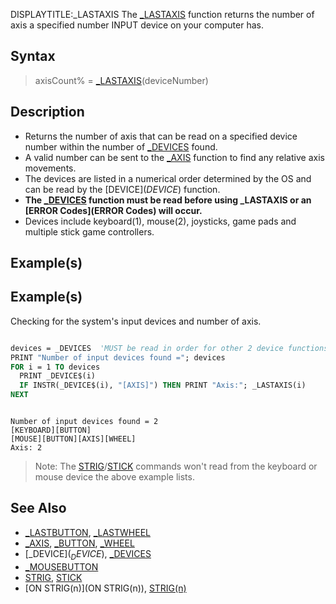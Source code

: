 DISPLAYTITLE:_LASTAXIS
The [_LASTAXIS](_LASTAXIS) function returns the number of axis a specified number INPUT device on your computer has.


## Syntax

>  axisCount% = [_LASTAXIS](_LASTAXIS)(deviceNumber)


## Description

* Returns the number of axis that can be read on a specified device number within the number of [_DEVICES](_DEVICES) found.
* A valid number can be sent to the [_AXIS](_AXIS) function to find any relative axis movements.
* The devices are listed in a numerical order determined by the OS and can be read by the [DEVICE$](DEVICE$) function.
* **The [_DEVICES](_DEVICES) function must be read before using _LASTAXIS or an [ERROR Codes](ERROR Codes) will occur.**
* Devices include keyboard(1), mouse(2), joysticks, game pads and multiple stick game controllers.


## Example(s)

## Example(s)
 Checking for the system's input devices and number of axis.

```vb

devices = _DEVICES  'MUST be read in order for other 2 device functions to work!
PRINT "Number of input devices found ="; devices
FOR i = 1 TO devices
  PRINT _DEVICE$(i)
  IF INSTR(_DEVICE$(i), "[AXIS]") THEN PRINT "Axis:"; _LASTAXIS(i)
NEXT 

```

```text

Number of input devices found = 2
[KEYBOARD][BUTTON]
[MOUSE][BUTTON][AXIS][WHEEL]
Axis: 2

```

> Note: The [STRIG](STRIG)/[STICK](STICK) commands won't read from the keyboard or mouse device the above example lists.


## See Also

* [_LASTBUTTON](_LASTBUTTON), [_LASTWHEEL](_LASTWHEEL)
* [_AXIS](_AXIS), [_BUTTON](_BUTTON), [_WHEEL](_WHEEL)
* [_DEVICE$](_DEVICE$), [_DEVICES](_DEVICES)
* [_MOUSEBUTTON](_MOUSEBUTTON)
* [STRIG](STRIG), [STICK](STICK)
* [ON STRIG(n)](ON STRIG(n)), [STRIG(n)](STRIG(n))




